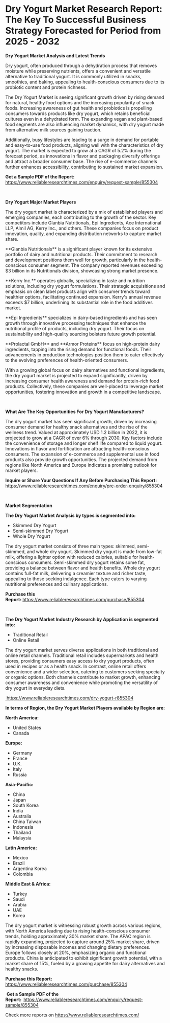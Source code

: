 <p><h1>Dry Yogurt Market Research Report: The Key To Successful Business Strategy Forecasted for Period from 2025 - 2032</h1></p><p><strong>Dry Yogurt Market Analysis and Latest Trends</strong></p>
<p><p>Dry yogurt, often produced through a dehydration process that removes moisture while preserving nutrients, offers a convenient and versatile alternative to traditional yogurt. It is commonly utilized in snacks, smoothies, and baking, appealing to health-conscious consumers due to its probiotic content and protein richness. </p><p>The Dry Yogurt Market is seeing significant growth driven by rising demand for natural, healthy food options and the increasing popularity of snack foods. Increasing awareness of gut health and probiotics is propelling consumers towards products like dry yogurt, which retains beneficial cultures even in a dehydrated form. The expanding vegan and plant-based food segments are also influencing market dynamics, with dry yogurt made from alternative milk sources gaining traction. </p><p>Additionally, busy lifestyles are leading to a surge in demand for portable and easy-to-use food products, aligning well with the characteristics of dry yogurt. The market is expected to grow at a CAGR of 5.2% during the forecast period, as innovations in flavor and packaging diversify offerings and attract a broader consumer base. The rise of e-commerce channels further enhances accessibility, contributing to sustained market expansion.</p></p>
<p><strong>Get a Sample PDF of the Report:&nbsp;</strong> <a href="https://www.reliableresearchtimes.com/enquiry/request-sample/855304?utm_campaign=2449&utm_medium=2&utm_source=Github&utm_content=ia&utm_term=14022025&utm_id=dry-yogurt">https://www.reliableresearchtimes.com/enquiry/request-sample/855304</a></p>
<p>&nbsp;</p>
<p><strong>Dry Yogurt Major Market Players</strong></p>
<p><p>The dry yogurt market is characterized by a mix of established players and emerging companies, each contributing to the growth of the sector. Key competitors include Glanbia Nutritionals, Epi Ingredients, Ace International LLP, Almil AG, Kerry Inc., and others. These companies focus on product innovation, quality, and expanding distribution networks to capture market share.</p><p>**Glanbia Nutritionals** is a significant player known for its extensive portfolio of dairy and nutritional products. Their commitment to research and development positions them well for growth, particularly in the health-conscious consumer segment. The company reported revenues exceeding $3 billion in its Nutritionals division, showcasing strong market presence.</p><p>**Kerry Inc.** operates globally, specializing in taste and nutrition solutions, including dry yogurt formulations. Their strategic acquisitions and emphasis on clean label products align with consumer trends toward healthier options, facilitating continued expansion. Kerry's annual revenue exceeds $7 billion, underlining its substantial role in the food additives market.</p><p>**Epi Ingredients** specializes in dairy-based ingredients and has seen growth through innovative processing techniques that enhance the nutritional profile of products, including dry yogurt. Their focus on sustainability and high-quality sourcing bolsters future growth potential.</p><p>**Prolactal GmbH** and **Armor Proteins** focus on high-protein dairy ingredients, tapping into the rising demand for functional foods. Their advancements in production technologies position them to cater effectively to the evolving preferences of health-oriented consumers.</p><p>With a growing global focus on dairy alternatives and functional ingredients, the dry yogurt market is projected to expand significantly, driven by increasing consumer health awareness and demand for protein-rich food products. Collectively, these companies are well-placed to leverage market opportunities, fostering innovation and growth in a competitive landscape.</p></p>
<p>&nbsp;</p>
<p><strong>What Are The Key Opportunities For Dry Yogurt Manufacturers?</strong></p>
<p><p>The dry yogurt market has seen significant growth, driven by increasing consumer demand for healthy snack alternatives and the rise of the wellness trend. Valued at approximately USD 1.2 billion in 2022, it is projected to grow at a CAGR of over 6% through 2030. Key factors include the convenience of storage and longer shelf life compared to liquid yogurt. Innovations in flavor and fortification are attracting health-conscious consumers. The expansion of e-commerce and supplemental use in food products also provide growth opportunities. The projected demand from regions like North America and Europe indicates a promising outlook for market players.</p></p>
<p><strong>Inquire or Share Your Questions If Any Before Purchasing This Report:</strong> <a href="https://www.reliableresearchtimes.com/enquiry/pre-order-enquiry/855304?utm_campaign=2449&utm_medium=2&utm_source=Github&utm_content=ia&utm_term=14022025&utm_id=dry-yogurt">https://www.reliableresearchtimes.com/enquiry/pre-order-enquiry/855304</a></p>
<p>&nbsp;</p>
<p><strong>Market Segmentation</strong></p>
<p><strong>The Dry Yogurt Market Analysis by types is segmented into:</strong></p>
<p><ul><li>Skimmed Dry Yogurt</li><li>Semi-skimmed Dry Yogurt</li><li>Whole Dry Yogurt</li></ul></p>
<p><p>The dry yogurt market consists of three main types: skimmed, semi-skimmed, and whole dry yogurt. Skimmed dry yogurt is made from low-fat milk, offering a lighter option with reduced calories, suitable for health-conscious consumers. Semi-skimmed dry yogurt retains some fat, providing a balance between flavor and health benefits. Whole dry yogurt contains full-fat milk, delivering a creamier texture and richer taste, appealing to those seeking indulgence. Each type caters to varying nutritional preferences and culinary applications.</p></p>
<p><strong>Purchase this Report:&nbsp;</strong><a href="https://www.reliableresearchtimes.com/purchase/855304?utm_campaign=2449&utm_medium=2&utm_source=Github&utm_content=ia&utm_term=14022025&utm_id=dry-yogurt">https://www.reliableresearchtimes.com/purchase/855304</a></p>
<p>&nbsp;</p>
<p><strong>The Dry Yogurt Market Industry Research by Application is segmented into:</strong></p>
<p><ul><li>Traditional Retail</li><li>Online Retail</li></ul></p>
<p><p>The dry yogurt market serves diverse applications in both traditional and online retail channels. Traditional retail includes supermarkets and health stores, providing consumers easy access to dry yogurt products, often used in recipes or as a health snack. In contrast, online retail offers convenience and a wider selection, catering to customers seeking specialty or organic options. Both channels contribute to market growth, enhancing consumer awareness and convenience while promoting the versatility of dry yogurt in everyday diets.</p></p>
<p><a href="https://www.reliableresearchtimes.com/dry-yogurt-r855304?utm_campaign=2449&utm_medium=2&utm_source=Github&utm_content=ia&utm_term=14022025&utm_id=dry-yogurt">&nbsp;https://www.reliableresearchtimes.com/dry-yogurt-r855304</a></p>
<p><strong>In terms of Region, the Dry Yogurt Market Players available by Region are:</strong></p>
<p>
    <p> <strong> North America: </strong>
        <ul>
            <li>United States</li>
            <li>Canada</li>
        </ul>
        </p> 
    <p> <strong> Europe: </strong>
        <ul>
            <li>Germany</li>
            <li>France</li>
            <li>U.K.</li>
            <li>Italy</li>
            <li>Russia</li>
        </ul>
        </p> 
    <p> <strong> Asia-Pacific: </strong>
        <ul>
            <li>China</li>
            <li>Japan</li>
            <li>South Korea</li>
            <li>India</li>
            <li>Australia</li>
            <li>China Taiwan</li>
            <li>Indonesia</li>
            <li>Thailand</li>
            <li>Malaysia</li>
        </ul>
        </p> 
    <p> <strong> Latin America: </strong>
        <ul>
            <li>Mexico</li>
            <li>Brazil</li>
            <li>Argentina Korea</li>
            <li>Colombia</li>
        </ul>
        </p> 
    <p> <strong> Middle East & Africa: </strong>
        <ul>
            <li>Turkey</li>
            <li>Saudi</li>
            <li>Arabia</li>
            <li>UAE</li>
            <li>Korea</li>
        </ul>
    </p>
    </p>
<p><p>The dry yogurt market is witnessing robust growth across various regions, with North America leading due to rising health-conscious consumer trends, holding approximately 30% market share. The APAC region is rapidly expanding, projected to capture around 25% market share, driven by increasing disposable incomes and changing dietary preferences. Europe follows closely at 20%, emphasizing organic and functional products. China is anticipated to exhibit significant growth potential, with a market share of 15%, fueled by a growing appetite for dairy alternatives and healthy snacks.</p></p>
<p><strong>Purchase this Report: </strong><a href="https://www.reliableresearchtimes.com/purchase/855304?utm_campaign=2449&utm_medium=2&utm_source=Github&utm_content=ia&utm_term=14022025&utm_id=dry-yogurt">https://www.reliableresearchtimes.com/purchase/855304</a></p>
<p>&nbsp;<strong>Get a Sample PDF of the Report:&nbsp;&nbsp;</strong><a href="https://www.reliableresearchtimes.com/enquiry/request-sample/855304?utm_campaign=2449&utm_medium=2&utm_source=Github&utm_content=ia&utm_term=14022025&utm_id=dry-yogurt">https://www.reliableresearchtimes.com/enquiry/request-sample/855304</a></p>
<p><strong></strong></p>
<p>Check more reports on <a href="https://www.reliableresearchtimes.com/?utm_campaign=2449&utm_medium=2&utm_source=Github&utm_content=ia&utm_term=14022025&utm_id=dry-yogurt">https://www.reliableresearchtimes.com/</a></p>